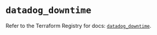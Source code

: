 # `datadog_downtime`

Refer to the Terraform Registry for docs: [`datadog_downtime`](https://registry.terraform.io/providers/datadog/datadog/3.34.0/docs/resources/downtime).
